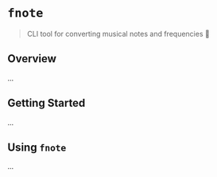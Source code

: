 # `fnote`

> CLI tool for converting musical notes and frequencies 🧮

## Overview

...

## Getting Started 

...

## Using `fnote`

...

